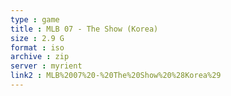 ```yaml
---
type : game
title : MLB 07 - The Show (Korea)
size : 2.9 G
format : iso
archive : zip
server : myrient
link2 : MLB%2007%20-%20The%20Show%20%28Korea%29
---
```

